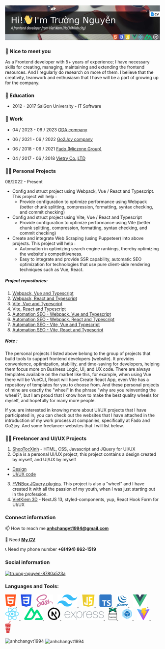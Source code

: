[![MasterHead](./images/github-header_06.jpg "Frontend portfolio! HTML, CSS, Javascript, Vue, React, Nuxt and Next")](https://github.com/anhchangvt1994)
<!-- <h1 align="center">Hi 👋, I'm Trường Nguyễn</h1>
<h3 align="center">A frontend developer from Viet Nam (HoChiMinh)</h3> -->

<h3>🤝 Nice to meet you</h3>
<p>As a Frontend developer with 5+ years of experience; I have necessary skills for creating, managing, maintaining and extending the frontend resources. And I regularly do research on more of them. I believe that the creativity, teamwork and enthusiasm that I have will be a part of growing up for the company.</p>

<h3>📗 Education</h3>

- 2012 - 2017 SaiGon University - IT Software

<h3>💼 Work</h3>

- 04 / 2023 - 06 / 2023 [ODA company](http://oda.vn)

- 06 / 2021 - 06 / 2022 [Go2Joy company](https://go2joy.vn)

- 06 / 2018 - 06 / 2021 [Fado (Miczone Group)](https://fado.vn)

- 04 / 2017 - 06 / 2018 [Vietry Co.,LTD](https://vietry.com.vn)

<h3>👨‍💻 Personal Projects</h3>

08/2022 - Present

- Config and struct project using Webpack, Vue / React and Typescript. This project will help :
  - Provide configuration to optimize performance using Webpack (better chunk splitting, compression, formatting, syntax checking, and commit checking)
- Config and struct project using Vite, Vue / React and Typescript
  - Provide configuration to optimize performance using Vite (better chunk splitting, compression, formatting, syntax checking, and commit checking)
- Create and integrate Web Scraping (using Puppeteer) into above projects. This project will help :
  - Automation in optimizing search engine rankings, thereby optimizing the website's competitiveness.
  - Easy to integrate and provide SSR capability, automatic SEO optimization for technologies that use pure client-side rendering techniques such as Vue, React.

<h5>Project repositories:</h5>

1. [Webpack, Vue and Typescript](https://github.com/anhchangvt1994/webpack-project--template-vue-ts__react-router)
2. [Webpack, React and Typescript](https://github.com/anhchangvt1994/webpack-project--template-react-ts__react-router)
3. [Vite, Vue and Typescript](https://github.com/anhchangvt1994/vite-project--template-vue-ts__react-router)
4. [Vite, React and Typescript](https://github.com/anhchangvt1994/vite-project--template-react-ts__react-router)
5. [Automation SEO - Webpack, Vue and Typescript](https://github.com/anhchangvt1994/webpack-project-template-vue__seo-web-scraping)
6. [Automation SEO - Webpack, React and Typescript](https://github.com/anhchangvt1994/webpack-project-template-react__seo-web-scraping)
7. [Automation SEO - Vite, Vue and Typescript](https://github.com/anhchangvt1994/vite-project-template-vue__seo-web-scraping)
8. [Automation SEO - Vite, React and Typescript](https://github.com/anhchangvt1994/vite-project-template-react__seo-web-scraping)

<h5>Note :</h5>
<p>
The personal projects I listed above belong to the group of projects that build tools to support frontend developers (website). It provides convenience, optimization, stability, and time-saving for developers, helping them focus more on Business  Logic, UI, and UX code. There are always templates available on the market like this, for example, when using Vue there will be VueCLI, React will have Create React App, even Vite has a repository of templates for you to choose from. And these personal projects of mine are exactly the "wheel" in the phrase "why are you reinventing the wheel?", but I am proud that I know how to make the best quality wheels for myself, and hopefully for many more people.

If you are interested in knowing more about UI/UX projects that I have participated in, you can check out the websites that I have attached in the introduction of my work process at companies, specifically at Fado and Go2joy. And some freelancer websites that I will list below.
</p>

<h3>👨‍💻 Freelancer and UI/UX Projects</h3>

1. [ShopTocXinh](http://shoptocxinh.vn) - HTML, CSS, Javascript and JQuery for UI/UX
2. Opia is a personal UI/UX project, this project contains a design created by myself, and UI/UX by myself
  - [Design](https://github.com/anhchangvt1994/opiatheme)
  - [UI/UX code](https://github.com/anhchangvt1994/opia) 
3. [FVNBox JQuery plugins](https://github.com/anhchangvt1994/fvnBox). This project is also a "wheel" and I have created it with all the passion of my youth, when I was just starting out in the profession.
4. [VietKiem 3D](http://id.vietkiem3d.vn) - NextJS 13, styled-components, yup, React Hook Form for UI/UX

<h3>Connect information</h3>

📫 How to reach me **anhchangvt1994@gmail.com**

📄 Need [**My CV**](https://docs.google.com/document/d/1xEp9OLR6-Pdo3Hp7sOFTDQDF5Gey7kgKdEajv-vTjtw/edit?usp=sharing)

📞 Need my phone number **+8(494) 862-1519**

<h3>Social information</h3>
<a href="https://linkedin.com/in/truong-nguyen-8780a523a" target="blank"><img align="center" src="https://raw.githubusercontent.com/rahuldkjain/github-profile-readme-generator/master/src/images/icons/Social/linked-in-alt.svg" alt="truong-nguyen-8780a523a" height="20" width="20" /></a>

<h3 align="left">Languages and Tools:</h3>
<p align="left">
<a href="https://www.w3schools.com/html/" target="_blank">
<img src="https://raw.githubusercontent.com/anhchangvt1994/anhchangvt1994/main/images/html-logo.png" alt="html, html5" width="35" height="40" />
</a>&nbsp;&nbsp;

<a href="https://www.w3schools.com/Css/" target="_blank">
<img src="https://raw.githubusercontent.com/anhchangvt1994/anhchangvt1994/main/images/css-logo.png" alt="css, css3" width="35" height="40"/>
</a>
&nbsp;&nbsp;

<a href="https://sass-lang.com" target="_blank">
<img src="https://raw.githubusercontent.com/anhchangvt1994/anhchangvt1994/main/images/sass-logo.png" alt="sass" width="53" height="40"/>
</a>
&nbsp;&nbsp;

<a href="https://tailwindcss.com" target="_blank">
<img src="https://raw.githubusercontent.com/anhchangvt1994/anhchangvt1994/main/images/tailwind-logo.png" alt="tailwind" width="65" height="40"/>
</a>
&nbsp;&nbsp;

<a href="https://developer.mozilla.org/en-US/docs/Web/javascript" target="_blank">
<img src="https://raw.githubusercontent.com/anhchangvt1994/anhchangvt1994/main/images/js-logo.png" alt="javascript" width="40" height="40"/>
</a>
&nbsp;&nbsp;

<a href="https://www.typescriptlang.org" target="_blank">
<img src="https://raw.githubusercontent.com/anhchangvt1994/anhchangvt1994/main/images/typescript-logo.png" alt="typescript" width="40" height="40"/>
</a>&nbsp;&nbsp;

<a href="https://jquery.com" target="_blank">
<img src="https://raw.githubusercontent.com/anhchangvt1994/anhchangvt1994/main/images/jquery-logo.png" alt="jquery" width="38" height="40"/>
</a>&nbsp;&nbsp;

<a href="https://vuejs.org" target="_blank">
<img src="https://raw.githubusercontent.com/anhchangvt1994/anhchangvt1994/main/images/vue-logo.png" alt="vuejs, vue 3" width="46" height="40"/>
</a>&nbsp;&nbsp;

<a href="https://react.dev" target="_blank">
<img src="https://raw.githubusercontent.com/anhchangvt1994/anhchangvt1994/main/images/react-logo.png" alt="react" width="46" height="40"/>
</a>&nbsp;&nbsp;

<a href="https://nuxt.com" target="_blank">
<img src="https://raw.githubusercontent.com/anhchangvt1994/anhchangvt1994/main/images/nuxt-logo.png" alt="nuxtjs, nuxt 3" width="61" height="40"/>
</a>&nbsp;&nbsp;

<a href="https://nextjs.org" target="_blank">
<img src="https://raw.githubusercontent.com/anhchangvt1994/anhchangvt1994/main/images/next-logo-01.png" alt="nextjs, next 13, vercel" width="40" height="40"/>
</a>&nbsp;&nbsp;

<a href="https://expressjs.com" target="_blank">
<img src="https://raw.githubusercontent.com/anhchangvt1994/anhchangvt1994/main/images/expressjs-logo.png" alt="express, express-js" width="127" height="28"/>
</a>&nbsp;&nbsp;

<a href="https://pptr.dev" target="_blank">
<img src="https://raw.githubusercontent.com/anhchangvt1994/anhchangvt1994/main/images/puppeteer-logo.png" alt="puppeteer, google" width="26.8" height="40"/>
</a>&nbsp;&nbsp;

<a href="https://webpack.js.org" target="_blank">
<img src="https://raw.githubusercontent.com/anhchangvt1994/anhchangvt1994/main/images/webpack-logo.png" alt="webpack" width="35" height="40"/>
</a>&nbsp;&nbsp;

<a href="https://vitejs.dev" target="_blank">
<img src="https://raw.githubusercontent.com/anhchangvt1994/anhchangvt1994/main/images/vite-logo.png" alt="vite" width="40" height="40"/>
</a>&nbsp;&nbsp;

<a href="https://gulpjs.com" target="_blank">
<img src="https://raw.githubusercontent.com/anhchangvt1994/anhchangvt1994/main/images/gulp-logo.png" alt="gulp" width="18" height="40"/>
</a>
</p>

<p><img align="left" src="https://github-readme-stats.vercel.app/api/top-langs?username=anhchangvt1994&show_icons=true&locale=en&layout=compact" alt="anhchangvt1994" /></p>

<p>&nbsp;<img align="center" src="https://github-readme-stats.vercel.app/api?username=anhchangvt1994&show_icons=true&locale=en" alt="anhchangvt1994" /></p>
